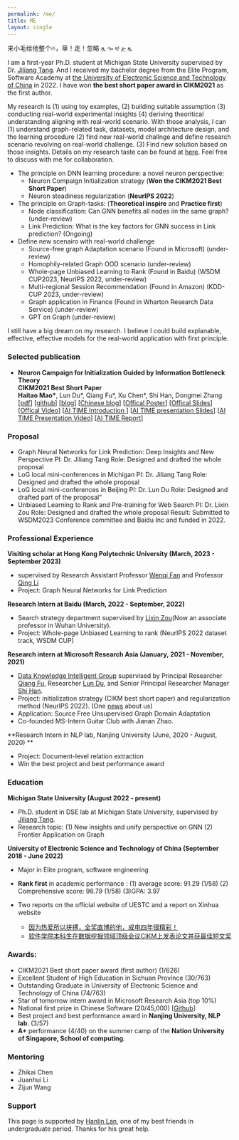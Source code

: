 ```yaml
---
permalink: /me/
title: ME
layout: single
---
```

来小毛给他整个🔥，草！走！忽略 ጿ ኈ ቼ ዽ ጿ

I am a first-year Ph.D. student at Michigan State University supervised by Dr. [Jiliang Tang](http://www.cse.msu.edu/~tangjili/index.html). And I received my bachelor degree from the Elite Program, Software Academy at [the University of Electronic Science and Technology of China](https://en.uestc.edu.cn/) in 2022. I have won **the best short paper award in CIKM2021** as the first author.



My research is  (1) using toy examples, (2) building  suitable assumption (3) conducting real-world experimental insights (4) deriving theoritical understanding aligning with real-world scenario. With those analysis, I can (1) understand graph-related task, datasets,  model architecture design,  and the learning procedure (2) find new real-world challnge and define research scenario revolving on real-world challenge. (3) Find new solution based on those insights. Details on my research taste can be found at [here](). Feel free to discuss with me for collaboration. 

- The principle on DNN learning procedure: a novel neuron perspective:
  -  Neuron Compaign Initialization strategy (**Won the CIKM2021 Best Short Paper**) 
  - Neuron steadiness regularization (**NeurIPS 2022**)
- The principle on Graph-tasks: (**Theoretical inspire** and **Practice first**)
  - Node classification: Can GNN benefits all nodes iin the same graph? (under-review)
  - Link Prediction: What is the key factors for GNN success in Link prediction? (Ongoing)
- Define new scenairo with real-world challenge
  - Source-free graph Adaptation scenario (Found in Microsoft) (under-review)
  - Homophily-related Graph OOD scenario (under-review)
  - Whole-page Unbiased Learning to Rank (Found in Baidu) (WSDM CUP2023, NeurIPS 2022, under-review)
  - Multi-regional Session Recommendation (Found in Amazon) (KDD-CUP 2023, under-review)
  - Graph application in Finance (Found in Wharton Research Data Service) (under-review)
  - GPT on Graph (under-review)

I still have a big dream on my research. I believe I could build explanable, effective, effective models for the real-world application with first principle.



### Selected publication

<ul>
    <li>
      <p>
        <strong> Neuron Campaign for Initialization Guided by Information Bottleneck Theory </strong><br>
        <strong>CIKM2021 Best Short Paper</strong><br>
        <strong>Haitao Mao*</strong>, Lun Du*, Qiang Fu*, Xu Chen*,   Shi Han, Dongmei Zhang <br>
        [<a href="https://arxiv.org/pdf/2108.06530.pdf">pdf</a>]
        [<a href="https://github.com/HaitaoMao/Neuron-Campaign-for-Initialization-Guided-by-Information-Bottleneck-Theory">github</a>]
        [<a href="https://haitaomao.github.io/categories/neuronCampaign/">blog</a>]
        [<a href="https://zhuanlan.zhihu.com/p/398198523">Chinese blog</a>]
        [<a href="https://github.com/haitaomao/haitaomao.github.io/blob/master/_files/CIKM2021/Init_poster.pdf">Offical Poster</a>]
        [<a href="https://github.com/haitaomao/haitaomao.github.io/blob/master/_files/CIKM2021/CIKM21_Neuron_Campaign_for_Initialization_Guided_by_Information_Bottleneck_Theory.pdf">Offical Slides</a>]
        [<a href="https://github.com/haitaomao/haitaomao.github.io/blob/master/_files/CIKM2021/Init_video.mp4">Offical Video</a>]
        [<a href="https://mp.weixin.qq.com/s/PEt7m_iadPGm9puO0S0nHw">AI TIME Introduction </a>]
        [<a href="https://github.com/haitaomao/haitaomao.github.io/blob/master/_files/CIKM2021/AITime%20CIKM21%20-%20Neuron%20Campaign.pdf">AI TIME presentation Slides</a>]
        [<a href="https://www.bilibili.com/video/BV1fL411V7FP?spm_id_from=333.1007.top_right_bar_window_history.content.click">AI TIME Presentation Video</a>]
        [<a href="https://mp.weixin.qq.com/s/V0pwLwTR-rVpe8h5NL_u3g">AI TIME Report</a>] 
      </p>
    </li>
</ul>



### Proposal

- Graph Neural Networks for Link Prediction: Deep Insights and New Perspective 
  PI: Dr. Jiliang Tang
  Role: Designed and drafted the whole proposal  
- LoG local mini-conferences in Michigan 
  PI: Dr. Jiliang Tang
  Role: Designed and drafted the whole proposal
- LoG local mini-conferences in Beijing 
  PI: Dr. Lun Du
  Role: Designed and drafted part of the proposal"  
- Unbiased Learning to Rank and Pre-training for Web Search 
  PI: Dr. Lixin Zou
  Role: Designed and drafted the whole proposal 
  Result: Submitted to WSDM2023 Conference committee and Baidu Inc and funded in 2022.



### Professional Experience

**Visiting scholar at Hong Kong Polytechnic University (March, 2023 - September 2023)**

- supervised by Research Assistant Professor [Wenqi Fan](https://wenqifan03.github.io/) and Professor [Qing Li](https://www4.comp.polyu.edu.hk/~csqli/)
- Project: Graph Neural Networks for Link Prediction

**Research Intern at Baidu (March, 2022 - September, 2022)**

- Search strategy department supervised by [Lixin Zou](https://www.zoulixin.site/)(Now an associate professor in Wuhan University).
- Project: Whole-page Unbiased Learning to rank (NeurIPS 2022 dataset track, WSDM CUP)

**Research intern at Microsoft Research Asia (January, 2021 - November, 2021)**

-  [Data Knowledge Intelligent Group](https://www.microsoft.com/en-us/research/group/data-knowledge-intelligence/) supervised by Principal Researcher [Qiang Fu](https://scholar.google.com/citations?hl=en&user=bwTLZSIAAAAJ), Researcher [Lun Du](https://scholar.google.com/citations?user=3XUANDAAAAAJ&hl=en&oi=ao), and Senior Principal Researcher Manager [Shi Han](https://www.microsoft.com/en-us/research/people/shihan/). 
- Project: initialization strategy (CIKM best short paper) and regularization method (NeurIPS 2022).  (One [news](https://mp.weixin.qq.com/s/9wREeVH-o1TZ6Y-zcxXxXQ) about us)
- Application: Source Free Unsupervised Graph Domain Adaptation
- Co-founded MS-Intern Guitar Club with Jianan Zhao.

**Research Intern in NLP lab, Nanjing University (June, 2020 - August, 2020) **

- Project: Document-level relation extraction
- Win the best project and best performance award



### Education

**Michigan State University (August 2022 - present)**

- Ph.D. student in DSE lab at Michigan State University, supervised by [Jiliang Tang](http://www.cse.msu.edu/~tangjili/index.html). 
- Research topic: (1) New insights and unify perspective on GNN (2) Frontier Application on Graph

**University of Electronic Science and Technology of China  (September 2018 - June 2022)**

- Major in Elite program, software engineering 
- **Rank first** in academic performance : (1) average score: 91.29 (1/58) (2) Comprehensive score: 96.79 (1/58) (3)GPA: 3.97

- Two reports on the official website of UESTC and a report on Xinhua website
  - [因为热爱所以拼搏，全奖直博的他，成电四年很精彩！](https://mp.weixin.qq.com/s/CMcPWZ1YTafE8CUQcA619Q) 
  - [软件学院本科生在数据挖掘领域顶级会议CIKM上发表论文并获最佳短文奖](https://news.uestc.edu.cn/?n=UestcNews.Front.DocumentV2.ArticlePage&Id=81841)

### Awards:

- CIKM2021 Best short paper award (first author) (1/626)
- Excellent Student of High Education in Sichuan Province (30/763)
- Outstanding Graduate in University of Electronic Science and Technology of China (74/763)
- Star of tomorrow intern award in Microsoft Research Asia (top 10%)
- National first prize in Chinese Software (20/45,000) [[Github](https://github.com/xiaobao520123/EnterpriseNavigator)]
- Best project and best performance award in **Nanjing University, NLP lab**. (3/57)
- **A+** performance (4/40) on the summer camp of the **Nation University of Singapore, School of computing**. 



### Mentoring

- Zhikai Chen
- Juanhui Li
- Zijun Wang



### Support

This page is supported by [Hanlin Lan](https://runtus.top), one of my best friends in undergraduate period. Thanks for his great help.